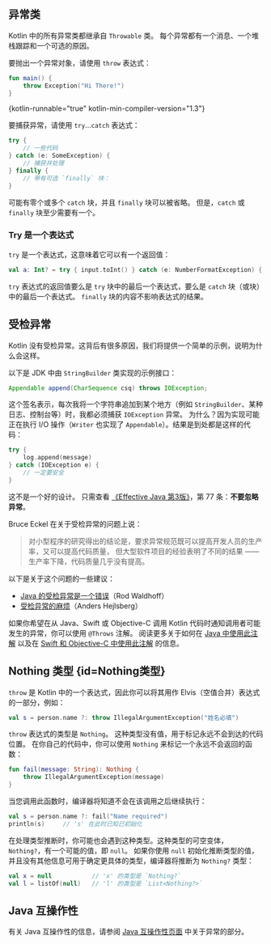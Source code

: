 [//]: # (title: 异常)

## 异常类

Kotlin 中的所有异常类都继承自 `Throwable` 类。
每个异常都有一个消息、一个堆栈跟踪和一个可选的原因。

要抛出一个异常对象，请使用 `throw` 表达式：

```kotlin
fun main() {
    throw Exception("Hi There!")
}
```
{kotlin-runnable="true" kotlin-min-compiler-version="1.3"}

要捕获异常，请使用 `try`...`catch` 表达式：

```kotlin
try {
    // 一些代码
} catch (e: SomeException) {
    // 捕获并处理
} finally {
    // 带有可选 `finally` 块：
}
```

可能有零个或多个 `catch` 块，并且 `finally` 块可以被省略。
但是，`catch` 或 `finally` 块至少需要有一个。

### Try 是一个表达式

`try` 是一个表达式，这意味着它可以有一个返回值：

```kotlin
val a: Int? = try { input.toInt() } catch (e: NumberFormatException) { null }
```

`try` 表达式的返回值要么是 `try` 块中的最后一个表达式，要么是 `catch` 块（或块）中的最后一个表达式。
`finally` 块的内容不影响表达式的结果。

## 受检异常

Kotlin 没有受检异常。这背后有很多原因，我们将提供一个简单的示例，说明为什么会这样。

以下是 JDK 中由 `StringBuilder` 类实现的示例接口：

```java
Appendable append(CharSequence csq) throws IOException;
```

这个签名表示，每次我将一个字符串追加到某个地方（例如 `StringBuilder`、某种日志、控制台等）时，我都必须捕获 `IOException` 异常。
为什么？因为实现可能正在执行 I/O 操作（`Writer` 也实现了 `Appendable`）。结果是到处都是这样的代码：

```kotlin
try {
    log.append(message)
} catch (IOException e) {
    // 一定要安全
}
```

这不是一个好的设计。
只需查看 [《Effective Java 第3版》](https://www.oracle.com/technetwork/java/effectivejava-136174.html)，第 77 条：**不要忽略异常**。

Bruce Eckel 在关于受检异常的问题上说：

> 对小型程序的研究得出的结论是，要求异常规范既可以提高开发人员的生产率，又可以提高代码质量，
> 但大型软件项目的经验表明了不同的结果 —— 生产率下降，代码质量几乎没有提高。

以下是关于这个问题的一些建议：

* [Java 的受检异常是一个错误](https://radio-weblogs.com/0122027/stories/2003/04/01/JavasCheckedExceptionsWereAMistake.html)（Rod Waldhoff）
* [受检异常的麻烦](https://www.artima.com/intv/handcuffs.html)（Anders Hejlsberg）

如果你希望在从 Java、Swift 或 Objective-C 调用 Kotlin 代码时通知调用者可能发生的异常，你可以使用 `@Throws` 注解。
阅读更多关于如何在 [Java 中使用此注解](java-to-kotlin-interop.md#checked-exceptions)
以及在 [Swift 和 Objective-C 中使用此注解](native-objc-interop.md#errors-and-exceptions) 的信息。

## Nothing 类型 {id=Nothing类型}

`throw` 是 Kotlin 中的一个表达式，因此你可以将其用作 Elvis（空值合并）表达式的一部分，例如：

```kotlin
val s = person.name ?: throw IllegalArgumentException("姓名必填")
```

`throw` 表达式的类型是 `Nothing`。
这种类型没有值，用于标记永远不会到达的代码位置。
在你自己的代码中，你可以使用 `Nothing` 来标记一个永远不会返回的函数：

```kotlin
fun fail(message: String): Nothing {
    throw IllegalArgumentException(message)
}
```

当您调用此函数时，编译器将知道不会在该调用之后继续执行：

```kotlin
val s = person.name ?: fail("Name required")
println(s)     // 's' 在此时已知已初始化
```

在处理类型推断时，你可能也会遇到这种类型。这种类型的可空变体，`Nothing?`，有一个可能的值，即 `null`。
如果你使用 `null` 初始化推断类型的值，并且没有其他信息可用于确定更具体的类型，编译器将推断为 `Nothing?` 类型：

```kotlin
val x = null           // 'x' 的类型是 `Nothing?`
val l = listOf(null)   // 'l' 的类型是 `List<Nothing?>`
```

## Java 互操作性

有关 Java 互操作性的信息，请参阅 [Java 互操作性页面](java-interop.md) 中关于异常的部分。
